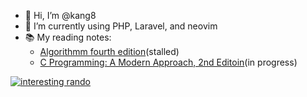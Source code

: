 - 👋 Hi, I’m @kang8
- 🌱 I’m currently using PHP, Laravel, and neovim
- 📚 My reading notes:
  - [Algorithmm fourth edition](https://github.com/kang8/algs4)(stalled)
  - [C Programming: A Modern Approach, 2nd Editoin](https://github.com/kang8/c-programming-a-modern-approach)(in progress)

[![interesting rando](https://www.randos.online/u/kang8)](https://randos.online/u/kang8/next)
